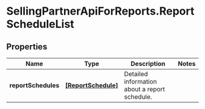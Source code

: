 # SellingPartnerApiForReports.ReportScheduleList

## Properties

Name | Type | Description | Notes
------------ | ------------- | ------------- | -------------
**reportSchedules** | [**[ReportSchedule]**](ReportSchedule.md) | Detailed information about a report schedule. | 



